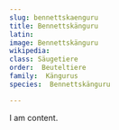 ```yaml
---
slug: bennettskaenguru
title: Bennettskänguru
latin:
image: Bennettskänguru
wikipedia: 
class: Säugetiere
order:  Beuteltiere
family:  Kängurus
species:  Bennettskänguru

---
```


I am content.
